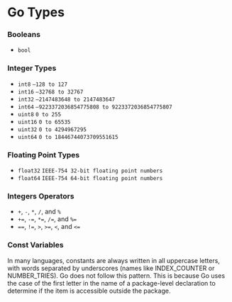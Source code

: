 # Go Types

### Booleans
- `bool`
### Integer Types
- `int8` `–128 to 127`
- `int16` `–32768 to 32767`
- `int32` `–2147483648 to 2147483647`
- `int64` `–9223372036854775808 to 9223372036854775807`
- `uint8` `0 to 255`
- `uint16` `0 to 65535`
- `uint32` `0 to 4294967295`
- `uint64` `0 to 18446744073709551615`
### Floating Point Types
- `float32` `IEEE-754 32-bit floating point numbers`
- `float64` `IEEE-754 64-bit floating point numbers`
### Integers Operators
- `+`, `-`, `*`, `/`, and `%`
- `+=`, `-=`, `*=`, `/=`, and `%=`
- `==`, `!=`, `>`, `>=`, `<`, and `<=`

### Const Variables
In many languages, constants are always written in all uppercase letters, with words separated by underscores 
(names like INDEX_COUNTER or NUMBER_TRIES). Go does not follow this pattern. This is because Go uses the case of the first letter in the name of a package-level declaration to determine if the item is accessible outside the package. 